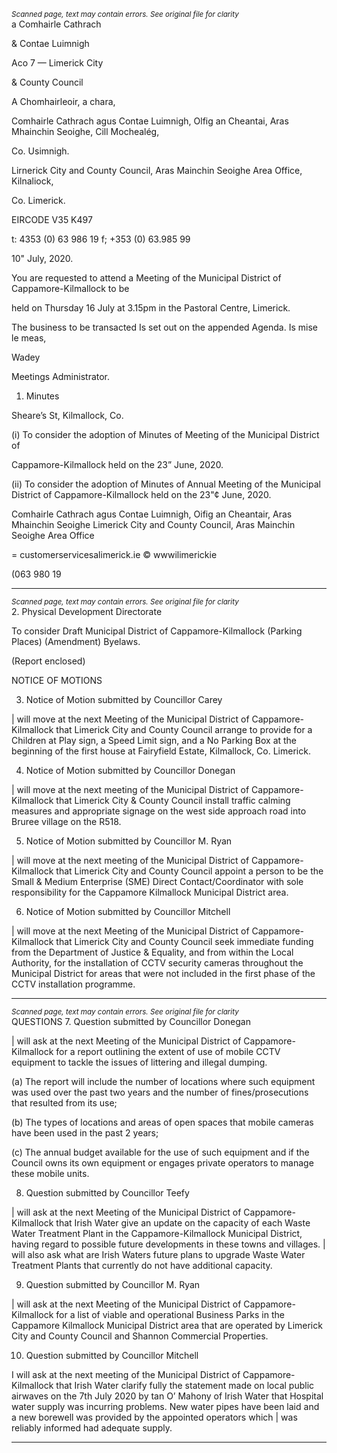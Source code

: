 *<small>Scanned page, text may contain errors. See original file for clarity</small>*  
a Comhairle Cathrach

& Contae Luimnigh

Aco 7
— Limerick City

& County Council

A Chomhairleoir, a chara,

Comhairle Cathrach agus Contae Luimnigh,
Olfig an Cheantai, Aras Mhainchin Seoighe,
Cill Mochealég,

Co. Usimnigh.

Lirnerick City and County Council,
Aras Mainchin Seoighe Area Office,
Kilnaliock,

Co. Limerick.

EIRCODE V35 K497

t: 4353 (0) 63 986 19
f; +353 (0) 63.985 99

10" July, 2020.

You are requested to attend a Meeting of the Municipal District of Cappamore-Kilmallock to be

held on Thursday 16 July at 3.15pm in the Pastoral Centre,
Limerick.

The business to be transacted Is set out on the appended Agenda.
Is mise le meas,

Wadey

Meetings Administrator.

1. Minutes

Sheare’s St, Kilmallock, Co.

(i) To consider the adoption of Minutes of Meeting of the Municipal District of

Cappamore-Kilmallock held on the 23” June, 2020.

(ii) To consider the adoption of Minutes of Annual Meeting of the Municipal District
of Cappamore-Kilmallock held on the 23"¢ June, 2020.

Comhairle Cathrach agus Contae Luimnigh, Oifig an Cheantair, Aras Mhainchin Seoighe
Limerick City and County Council, Aras Mainchin Seoighe Area Office

= customerservicesalimerick.ie
© wwwilimerickie

(063 980 19

---
*<small>Scanned page, text may contain errors. See original file for clarity</small>*  
2. Physical Development Directorate

To consider Draft Municipal District of Cappamore-Kilmallock (Parking Places)
(Amendment) Byelaws.

(Report enclosed)

NOTICE OF MOTIONS

3. Notice of Motion submitted by Councillor Carey

| will move at the next Meeting of the Municipal District of Cappamore-Kilmallock that
Limerick City and County Council arrange to provide for a Children at Play sign, a Speed
Limit sign, and a No Parking Box at the beginning of the first house at Fairyfield Estate,
Kilmallock, Co. Limerick.

4. Notice of Motion submitted by Councillor Donegan

| will move at the next meeting of the Municipal District of Cappamore-Kilmallock that
Limerick City & County Council install traffic calming measures and appropriate signage
on the west side approach road into Bruree village on the R518.

5. Notice of Motion submitted by Councillor M. Ryan

| will move at the next meeting of the Municipal District of Cappamore-Kilmallock that
Limerick City and County Council appoint a person to be the Small & Medium Enterprise
(SME) Direct Contact/Coordinator with sole responsibility for the Cappamore Kilmallock
Municipal District area.

6. Notice of Motion submitted by Councillor Mitchell

| will move at the next Meeting of the Municipal District of Cappamore-Kilmallock that
Limerick City and County Council seek immediate funding from the Department of Justice
& Equality, and from within the Local Authority, for the installation of CCTV security
cameras throughout the Municipal District for areas that were not included in the first
phase of the CCTV installation programme.

---
*<small>Scanned page, text may contain errors. See original file for clarity</small>*  
QUESTIONS
7. Question submitted by Councillor Donegan

| will ask at the next Meeting of the Municipal District of Cappamore-Kilmallock for a
report outlining the extent of use of mobile CCTV equipment to tackle the issues of
littering and illegal dumping.

(a) The report will include the number of locations where such equipment was used over
the past two years and the number of fines/prosecutions that resulted from its use;

(b) The types of locations and areas of open spaces that mobile cameras have been used
in the past 2 years;

(c) The annual budget available for the use of such equipment and if the Council owns
its own equipment or engages private operators to manage these mobile units.

8. Question submitted by Councillor Teefy

| will ask at the next Meeting of the Municipal District of Cappamore-Kilmallock that Irish
Water give an update on the capacity of each Waste Water Treatment Plant in the
Cappamore-Kilmallock Municipal District, having regard to possible future developments
in these towns and villages. | will also ask what are Irish Waters future plans to upgrade
Waste Water Treatment Plants that currently do not have additional capacity.

9. Question submitted by Councillor M. Ryan

| will ask at the next Meeting of the Municipal District of Cappamore-Kilmallock for a list
of viable and operational Business Parks in the Cappamore Kilmallock Municipal District
area that are operated by Limerick City and County Council and Shannon Commercial
Properties.

10. Question submitted by Councillor Mitchell

I will ask at the next meeting of the Municipal District of Cappamore-Kilmallock that Irish
Water clarify fully the statement made on local public airwaves on the 7th July 2020 by
tan O’ Mahony of Irish Water that Hospital water supply was incurring problems. New
water pipes have been laid and a new borewell was provided by the appointed operators
which | was reliably informed had adequate supply.

---
